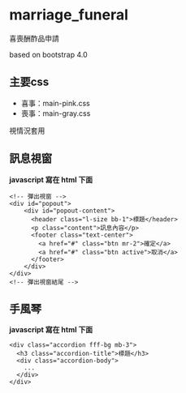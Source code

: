 # marriage_funeral
喜喪酬酢品申請

based on bootstrap 4.0 

## 主要css

* 喜事：main-pink.css
* 喪事：main-gray.css

視情況套用

## 訊息視窗
**javascript 寫在 html 下面**

    <!-- 彈出視窗 -->
    <div id="popout">
        <div id="popout-content">
          <header class="l-size bb-1">標題</header>
          <p class="content">訊息內容</p>
          <footer class="text-center">
            <a href="#" class="btn mr-2">確定</a>
            <a href="#" class="btn active">取消</a>
          </footer>
        </div>
    </div>
    <!-- 彈出視窗結尾 -->


## 手風琴
**javascript 寫在 html 下面**


    <div class="accordion fff-bg mb-3">
      <h3 class="accordion-title">標題</h3>
      <div class="accordion-body">
        ...
      </div>
    </div>

